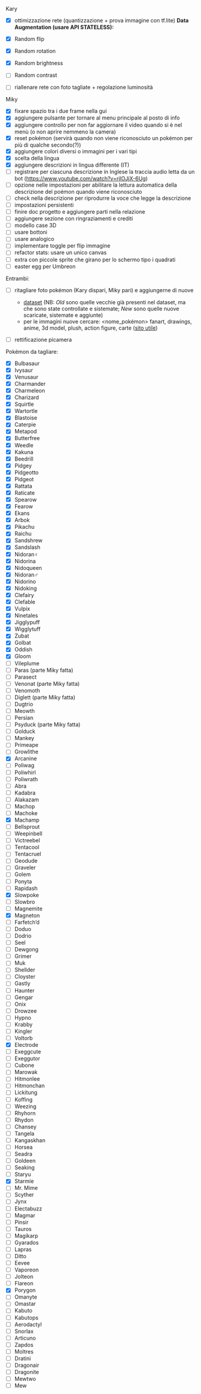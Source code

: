 Kary
- [x] ottimizzazione rete (quantizzazione + prova immagine con tf.lite)
**Data Augmentation (usare API STATELESS):**
- [x] Random flip
- [x] Random rotation
- [x] Random brightness
- [ ] Random contrast   
- [ ] riallenare rete con foto tagliate + regolazione luminosità


Miky
- [x] fixare spazio tra i due frame nella gui
- [x] aggiungere pulsante per tornare al menu principale al posto di info
- [x] aggiungere controllo per non far aggiornare il video quando si è nel menù (o non aprire nemmeno la camera)
- [x] reset pokémon (servirà quando non viene riconosciuto un pokémon per più di qualche secondo(?))
- [x] aggiungere colori diversi o immagini per i vari tipi
- [x] scelta della lingua
- [x] aggiungere descrizioni in lingua differente (IT)
- [ ] registrare per ciascuna descrizione in Inglese la traccia audio letta da un bot (https://www.youtube.com/watch?v=rjlOJjX-6Ug)
- [ ] opzione nelle impostazioni per abilitare la lettura automatica della descrizione del poémon quando viene riconosciuto
- [ ] check nella descrizione per riprodurre la voce che legge la descrizione
- [ ] impostazioni persistenti
- [ ] finire doc progetto e aggiungere parti nella relazione
- [ ] aggiungere sezione con ringraziamenti e crediti
- [ ] modello case 3D
- [ ] usare bottoni
- [ ] usare analogico
- [ ] implementare toggle per flip immagine
- [ ] refactor stats: usare un unico canvas
- [ ] extra con piccole sprite che girano per lo schermo tipo i quadrati
- [ ] easter egg per Umbreon

Entrambi:
- [ ] ritagliare foto pokémon (Kary dispari, Miky pari) e aggiungerne di nuove
  - [dataset](https://liveunibo-my.sharepoint.com/personal/karina_chichifoi_studio_unibo_it/_layouts/15/onedrive.aspx?isAscending=false&id=%2Fpersonal%2Fkarina%5Fchichifoi%5Fstudio%5Funibo%5Fit%2FDocuments%2FPok%C3%A9dex%2Fdataset&sortField=Modified) (NB: *Old* sono quelle vecchie già presenti nel dataset, ma che sono state controllate e sistemate; *New* sono quelle nuove scaricate, sistemate e aggiunte)
  - per le immagini nuove cercare: <nome_pokémon> fanart, drawings, anime, 3d model, plush, action figure, carte ([sito utile](https://pkmncards.com/card))
- [ ] rettificazione picamera


Pokémon da tagliare:

- [x] Bulbasaur
- [x] Ivysaur
- [x] Venusaur
- [x] Charmander
- [x] Charmeleon
- [x] Charizard
- [x] Squirtle
- [x] Wartortle
- [x] Blastoise
- [x] Caterpie
- [x] Metapod
- [x] Butterfree
- [x] Weedle
- [x] Kakuna
- [x] Beedrill
- [x] Pidgey
- [x] Pidgeotto
- [x] Pidgeot
- [x] Rattata
- [x] Raticate
- [x] Spearow
- [x] Fearow
- [x] Ekans
- [x] Arbok
- [x] Pikachu
- [x] Raichu
- [x] Sandshrew
- [x] Sandslash
- [x] Nidoran♀
- [x] Nidorina
- [x] Nidoqueen
- [x] Nidoran♂
- [x] Nidorino
- [x] Nidoking
- [x] Clefairy
- [x] Clefable
- [x] Vulpix
- [x] Ninetales
- [x] Jigglypuff
- [x] Wigglytuff
- [x] Zubat
- [x] Golbat
- [x] Oddish
- [x] Gloom
- [ ] Vileplume
- [ ] Paras (parte Miky fatta)
- [ ] Parasect
- [ ] Venonat (parte Miky fatta)
- [ ] Venomoth
- [ ] Diglett (parte Miky fatta)
- [ ] Dugtrio
- [ ] Meowth
- [ ] Persian
- [ ] Psyduck (parte Miky fatta)
- [ ] Golduck
- [ ] Mankey
- [ ] Primeape
- [ ] Growlithe
- [x] Arcanine
- [ ] Poliwag
- [ ] Poliwhirl
- [ ] Poliwrath
- [ ] Abra
- [ ] Kadabra
- [ ] Alakazam
- [ ] Machop
- [ ] Machoke
- [x] Machamp
- [ ] Bellsprout
- [ ] Weepinbell
- [ ] Victreebel
- [ ] Tentacool
- [ ] Tentacruel
- [ ] Geodude
- [ ] Graveler
- [ ] Golem
- [ ] Ponyta
- [ ] Rapidash
- [x] Slowpoke
- [ ] Slowbro
- [ ] Magnemite
- [x] Magneton
- [ ] Farfetch’d
- [ ] Doduo
- [ ] Dodrio
- [ ] Seel
- [ ] Dewgong
- [ ] Grimer
- [ ] Muk
- [ ] Shellder
- [ ] Cloyster
- [ ] Gastly
- [ ] Haunter
- [ ] Gengar
- [ ] Onix
- [ ] Drowzee
- [ ] Hypno
- [ ] Krabby
- [ ] Kingler
- [ ] Voltorb
- [x] Electrode
- [ ] Exeggcute
- [ ] Exeggutor
- [ ] Cubone
- [ ] Marowak
- [ ] Hitmonlee
- [ ] Hitmonchan
- [ ] Lickitung
- [ ] Koffing
- [ ] Weezing
- [ ] Rhyhorn
- [ ] Rhydon
- [ ] Chansey
- [ ] Tangela
- [ ] Kangaskhan
- [ ] Horsea
- [ ] Seadra
- [ ] Goldeen
- [ ] Seaking
- [ ] Staryu
- [x] Starmie
- [ ] Mr. Mime
- [ ] Scyther
- [ ] Jynx
- [ ] Electabuzz
- [ ] Magmar
- [ ] Pinsir
- [ ] Tauros
- [ ] Magikarp
- [ ] Gyarados
- [ ] Lapras
- [ ] Ditto
- [ ] Eevee
- [ ] Vaporeon
- [ ] Jolteon
- [ ] Flareon
- [x] Porygon
- [ ] Omanyte
- [ ] Omastar
- [ ] Kabuto
- [ ] Kabutops
- [ ] Aerodactyl
- [ ] Snorlax
- [ ] Articuno
- [ ] Zapdos
- [ ] Moltres
- [ ] Dratini
- [ ] Dragonair
- [ ] Dragonite
- [ ] Mewtwo
- [ ] Mew
